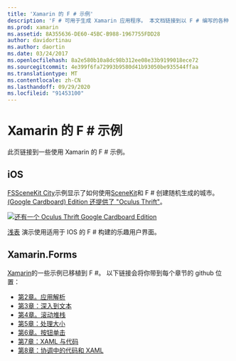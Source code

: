 ```yaml
---
title: 'Xamarin 的 F # 示例'
description: 'F # 可用于生成 Xamarin 应用程序。 本文档链接到以 F # 编写的各种 iOS、Mac 和 Xamarin 示例 Xamarin 应用程序项目。'
ms.prod: xamarin
ms.assetid: 8A355636-DE60-45BC-B988-1967755FDD28
author: davidortinau
ms.author: daortin
ms.date: 03/24/2017
ms.openlocfilehash: 8a2e580b10a8dc98b312ee08e33b9199018ece72
ms.sourcegitcommit: 4e399f6fa72993b9580d41b93050be935544ffaa
ms.translationtype: MT
ms.contentlocale: zh-CN
ms.lasthandoff: 09/29/2020
ms.locfileid: "91453100"
---
```

# <a name="f-samples-for-xamarin"></a>Xamarin 的 F # 示例

此页链接到一些使用 Xamarin 的 F # 示例。

## <a name="ios"></a>iOS

[FSSceneKit City](/samples/xamarin/ios-samples/ios8-fsscenekit/)示例显示了如何使用[SceneKit](xref:SceneKit)和 F # 创建随机生成的城市。 [ (Google Cardboard) Edition 还提供了 "Oculus Thrift"](/samples/xamarin/ios-samples/ios8-scenekitfsharp/)。

[![还有一个 Oculus Thrift Google Cardboard Edition](samples-images/fxscenekit-sml.png)](samples-images/fxscenekit.png#lightbox)

[浅表](https://github.com/dvdsgl/shallow) 演示使用适用于 IOS 的 F # 构建的乐趣用户界面。

## <a name="xamarinforms"></a>Xamarin.Forms

[Xamarin](~/xamarin-forms/creating-mobile-apps-xamarin-forms/index.md)的一些示例已移植到 F #。 以下链接会将你带到每个章节的 github 位置：

- [第2章。应用解析](https://github.com/xamarin/xamarin-forms-book-samples/tree/master/Chapter02/FS)
- [第3章：深入到文本](https://github.com/xamarin/xamarin-forms-book-samples/tree/master/Chapter03/FS)
- [第4章。滚动堆栈](https://github.com/xamarin/xamarin-forms-book-samples/tree/master/Chapter04/FS)
- [第5章：处理大小](https://github.com/xamarin/xamarin-forms-book-samples/tree/master/Chapter05/FS)
- [第6章。按钮单击](https://github.com/xamarin/xamarin-forms-book-samples/tree/master/Chapter06/FS)
- [第7章：XAML 与代码](https://github.com/xamarin/xamarin-forms-book-samples/tree/master/Chapter07/FS/CodePlusXaml)
- [第8章：协调中的代码和 XAML](https://github.com/xamarin/xamarin-forms-book-samples/tree/master/Chapter08/FS/XamlKeypad)
